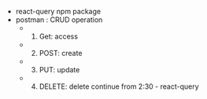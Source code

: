 - react-query npm package
- postman : CRUD operation
	- 1. Get: access
	- 2. POST: create
	- 3. PUT: update
	- 4. DELETE: delete
continue from 2:30 - react-query